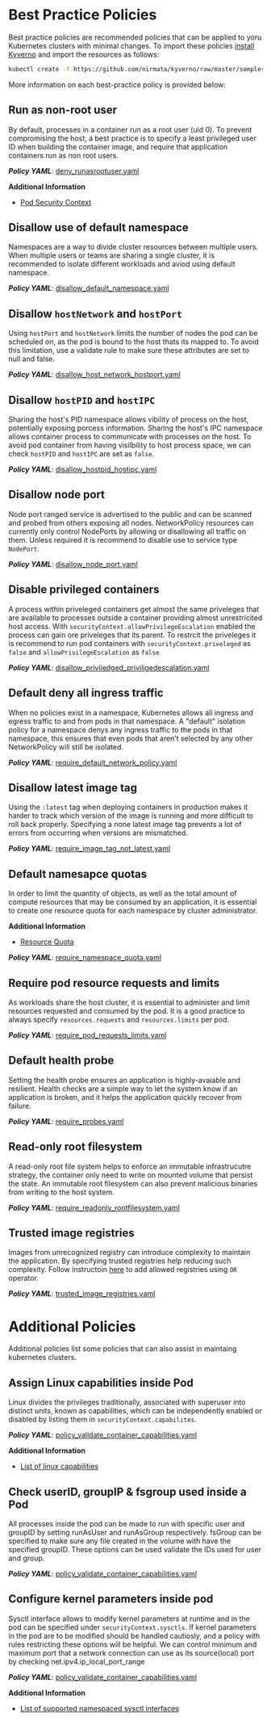 # Best Practice Policies

Best practice policies are recommended policies that can be applied to yoru Kubernetes clusters with minimal changes. To import these policies [install Kyverno](../documentation/installation.md) and import the resources as follows:

````bash
kubectl create -f https://github.com/nirmata/kyverno/raw/master/samples/best_practices/
````

More information on each best-practice policy is provided below:


## Run as non-root user

By default, processes in a container run as a root user (uid 0). To prevent compromising the host, a best practice is to specify a least privileged user ID when building the container image, and require that application containers run as non root users. 

***Policy YAML***: [deny_runasrootuser.yaml](best_practices/deny_runasrootuser.yaml) 

**Additional Information**
* [Pod Security Context](https://kubernetes.io/docs/tasks/configure-pod-container/security-context/)


## Disallow use of default namespace

Namespaces are a way to divide cluster resources between multiple users. When multiple users or teams are sharing a single cluster, it is recommended to isolate different workloads and aviod using default namespace.

***Policy YAML***: [disallow_default_namespace.yaml](best_practices/disallow_default_namespace.yaml) 


## Disallow `hostNetwork` and `hostPort`

Using `hostPort` and `hostNetwork` limits the number of nodes the pod can be scheduled on, as the pod is bound to the host thats its mapped to.
To avoid this limitation, use a validate rule to make sure these attributes are set to null and false.

***Policy YAML***: [disallow_host_network_hostport.yaml](best_practices/disallow_host_network_hostport.yaml)

## Disallow `hostPID` and `hostIPC`

Sharing the host's PID namespace allows vibility of process on the host, potentially exposing porcess information. 
Sharing the host's IPC namespace allows container process to communicate with processes on the host. 
To avoid pod container from having visilbility to host process space, we can check `hostPID` and `hostIPC` are set as `false`.

***Policy YAML***: [disallow_hostpid_hostipc.yaml](best_practices/disallow_hostpid_hostipc.yaml)

## Disallow node port

Node port ranged service is advertised to the public and can be scanned and probed from others exposing all nodes.
NetworkPolicy resources can currently only control NodePorts by allowing or disallowing all traffic on them. Unless required it is recommend to disable use to service type `NodePort`.

***Policy YAML***: [disallow_node_port.yaml](best_practices/disallow_node_port.yaml)

## Disable privileged containers

A process within priveleged containers get almost the same priveleges that are available to processes outside a container providing almost unrestricited host access. With `securityContext.allowPrivilegeEscalation` enabled the process can gain ore priveleges that its parent.
To restrcit the priveleges it is recommend to run pod containers with `securityContext.priveleged` as `false` and 
`allowPrivilegeEscalation` as `false`

***Policy YAML***: [disallow_priviledged_priviligedescalation.yaml](best_practices/disallow_priviledged_priviligedescalation.yaml)

## Default deny all ingress traffic

When no policies exist in a namespace, Kubernetes allows all ingress and egress traffic to and from pods in that namespace. A "default" isolation policy for a namespace denys any ingress traffic to the pods in that namespace, this ensures that even pods that aren’t selected by any other NetworkPolicy will still be isolated.

***Policy YAML***: [require_default_network_policy.yaml](best_practices/require_default_network_policy.yaml)

## Disallow latest image tag

Using the `:latest` tag when deploying containers in production makes it harder to track which version of the image is running and more difficult to roll back properly. Specifying a none latest image tag prevents a lot of errors from occurring when versions are mismatched.

***Policy YAML***: [require_image_tag_not_latest.yaml](best_practices/require_image_tag_not_latest.yaml)


## Default namesapce quotas

In order to limit the quantity of objects, as well as the total amount of compute resources that may be consumed by an application, it is essential to create one resource quota for each namespace by cluster administrator.

**Additional Information**
* [Resource Quota](https://kubernetes.io/docs/concepts/policy/resource-quotas/)

***Policy YAML***: [require_namespace_quota.yaml](best_practices/require_namespace_quota.yaml) 


## Require pod resource requests and limits

As workloads share the host cluster, it is essential to administer and limit resources requested and consumed by the pod. It is a good practice to always specify `resources.requests` and `resources.limits` per pod.

***Policy YAML***: [require_pod_requests_limits.yaml](best_practices/require_pod_requests_limits.yaml)

## Default health probe

Setting the health probe ensures an application is highly-avaiable and resilient. Health checks are a simple way to let the system know if an application is broken, and it helps the application quickly recover from failure.

***Policy YAML***: [require_probes.yaml](best_practices/require_probes.yaml)


## Read-only root filesystem

A read-only root file system helps to enforce an immutable infrastrucutre strategy, the container only need to write on mounted volume that persist the state. An immutable root filesystem can also prevent malicious binaries from writing to the host system.

***Policy YAML***: [require_readonly_rootfilesystem.yaml](best_practices/require_readonly_rootfilesystem.yaml)


## Trusted image registries

Images from unrecognized registry can introduce complexity to maintain the application. By specifying trusted registries help reducing such complexity. Follow instructoin [here](https://github.com/nirmata/kyverno/blob/master/documentation/writing-policies-validate.md#operators) to add allowed registries using `OR` operator.

***Policy YAML***: [trusted_image_registries.yaml](best_practices/trusted_image_registries.yaml) 


# Additional Policies
Additional policies list some policies that can also assist in maintaing kubernetes clusters.

## Assign Linux capabilities inside Pod
Linux divides the privileges traditionally, associated with superuser into distinct units, known as capabilities, which can be independently enabled or disabled by listing them in `securityContext.capabilites`. 


***Policy YAML***: [policy_validate_container_capabilities.yaml](best_practices/policy_validate_container_capabilities.yaml)

**Additional Information**
* [List of linux capabilities](https://github.com/torvalds/linux/blob/master/include/uapi/linux/capability.h)

## Check userID, groupIP & fsgroup used inside a Pod
All processes inside the pod can be made to run with specific user and groupID by setting runAsUser and runAsGroup respectively. fsGroup can be specified to make sure any file created in the volume with have the specified groupID. These options can be used validate the IDs used for user and group.

***Policy YAML***: [policy_validate_container_capabilities.yaml](best_practices/policy_validate_user_group_fsgroup_id.yaml)

## Configure kernel parameters inside pod
Sysctl interface allows to modify kernel parameters at runtime and in the pod can be specified under `securityContext.sysctls`. If kernel parameters in the pod are to be modified should be handled cautiosly, and a policy with rules restricting these options will be helpful. We can control minimum and maximum port that a network connection can use as its source(local) port by checking net.ipv4.ip_local_port_range

***Policy YAML***: [policy_validate_container_capabilities.yaml](best_practices/policy_validate_user_group_fsgroup_id.yaml)

**Additional Information**
* [List of supported namespaced sysctl interfaces](https://kubernetes.io/docs/tasks/administer-cluster/sysctl-cluster/) 
